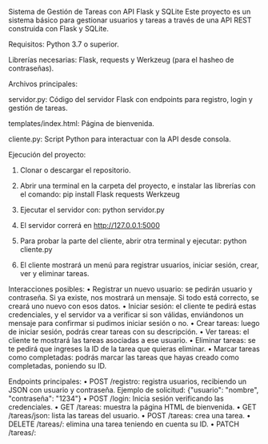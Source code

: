 Sistema de Gestión de Tareas con API Flask y SQLite
Este proyecto es un sistema básico para gestionar usuarios y tareas a través de una API REST construida con Flask y SQLite.

Requisitos: Python 3.7 o superior.

Librerías necesarias: Flask, requests y Werkzeug (para el hasheo de contraseñas). 

Archivos principales:

servidor.py: Código del servidor Flask con endpoints para registro, login y gestión de tareas.

templates/index.html: Página de bienvenida.

cliente.py: Script Python para interactuar con la API desde consola.

Ejecución del proyecto:

1. Clonar o descargar el repositorio.

2. Abrir una terminal en la carpeta del proyecto, e instalar las librerías con el comando: 
pip install Flask requests Werkzeug

3. Ejecutar el servidor con: python servidor.py

4. El servidor correrá en http://127.0.0.1:5000

5. Para probar la parte del cliente, abrir otra terminal y ejecutar: python cliente.py

6. El cliente mostrará un menú para registrar usuarios, iniciar sesión, crear, ver y eliminar tareas.

Interacciones posibles:
•	Registrar un nuevo usuario: se pedirán usuario y contraseña. Si ya existe, nos mostrará un mensaje. Si todo está correcto, se creará uno nuevo con esos datos.
•	Iniciar sesión: el cliente te pedirá estas credenciales, y el servidor va a verificar si son válidas, enviándonos un mensaje para confirmar si pudimos iniciar sesión o no.
•	Crear tareas: luego de iniciar sesión, podrás crear tareas con su descripción.
•	Ver tareas: el cliente te mostrará las tareas asociadas a ese usuario.
•	Eliminar tareas: se te pedirá que ingreses la ID de la tarea que quieras eliminar.
•	Marcar tareas como completadas: podrás marcar las tareas que hayas creado como completadas, poniendo su ID. 


Endpoints principales:
•	POST /registro: registra usuarios, recibiendo un JSON con usuario y contraseña.
	Ejemplo de solicitud: {"usuario": "nombre", "contraseña": "1234"}
•	POST /login: Inicia sesión verificando las credenciales.
•	GET /tareas: muestra la página HTML de bienvenida.
•	GET /tareas/json: lista las tareas del usuario.
•	POST /tareas: crea una tarea.
•	DELETE /tareas/<id>: elimina una tarea teniendo en cuenta su ID.
•	PATCH /tareas/<id>: 

